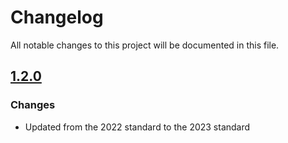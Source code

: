 # Changelog

All notable changes to this project will be documented in this file.

## [1.2.0]

### Changes

- Updated from the 2022 standard to the 2023 standard

[1.2.0]: https://github.com/James-Ansley/python-nhi/compare/v1.1.0...v1.2.0
